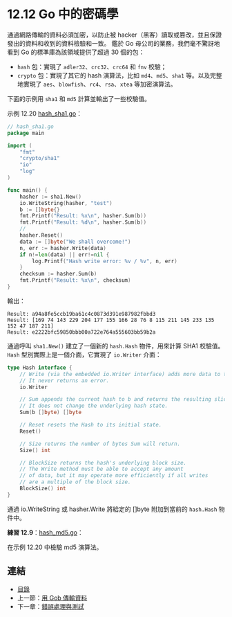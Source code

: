 # 12.12 Go 中的密碼學

通過網路傳輸的資料必須加密，以防止被 hacker（黑客）讀取或篡改，並且保證發出的資料和收到的資料檢驗和一致。
鑑於 Go 母公司的業務，我們毫不驚訝地看到 Go 的標準庫為該領域提供了超過 30 個的包：

- `hash` 包：實現了 `adler32`、`crc32`、`crc64` 和 `fnv` 校驗；
- `crypto` 包：實現了其它的 hash 演算法，比如 `md4`、`md5`、`sha1` 等。以及完整地實現了 `aes`、`blowfish`、`rc4`、`rsa`、`xtea` 等加密演算法。

下面的示例用 `sha1` 和 `md5` 計算並輸出了一些校驗值。

示例 12.20 [hash_sha1.go](examples/chapter_12/hash_sha1.go)：

```go
// hash_sha1.go
package main

import (
	"fmt"
	"crypto/sha1"
	"io"
	"log"
)

func main() {
	hasher := sha1.New()
	io.WriteString(hasher, "test")
	b := []byte{}
	fmt.Printf("Result: %x\n", hasher.Sum(b))
	fmt.Printf("Result: %d\n", hasher.Sum(b))
	//
	hasher.Reset()
	data := []byte("We shall overcome!")
	n, err := hasher.Write(data)
	if n!=len(data) || err!=nil {
		log.Printf("Hash write error: %v / %v", n, err)
	}
	checksum := hasher.Sum(b)
	fmt.Printf("Result: %x\n", checksum)
}
```

輸出：

```
Result: a94a8fe5ccb19ba61c4c0873d391e987982fbbd3
Result: [169 74 143 229 204 177 155 166 28 76 8 115 211 145 233 135 152 47 187 211]
Result: e2222bfc59850bbb00a722e764a555603bb59b2a
```

通過呼叫 `sha1.New()` 建立了一個新的 `hash.Hash` 物件，用來計算 SHA1 校驗值。`Hash` 型別實際上是一個介面，它實現了 `io.Writer` 介面：

```go
type Hash interface {
	// Write (via the embedded io.Writer interface) adds more data to the running hash.
	// It never returns an error.
	io.Writer

	// Sum appends the current hash to b and returns the resulting slice.
	// It does not change the underlying hash state.
	Sum(b []byte) []byte

	// Reset resets the Hash to its initial state.
	Reset()

	// Size returns the number of bytes Sum will return.
	Size() int

	// BlockSize returns the hash's underlying block size.
	// The Write method must be able to accept any amount
	// of data, but it may operate more efficiently if all writes
	// are a multiple of the block size.
	BlockSize() int
}
```

通過 io.WriteString 或 hasher.Write 將給定的 []byte 附加到當前的 `hash.Hash` 物件中。

**練習 12.9**：[hash_md5.go](exercises/chapter_12/hash_md5.go)：

在示例 12.20 中檢驗 md5 演算法。

## 連結

- [目錄](directory.md)
- 上一節：[用 Gob 傳輸資料](12.11.md)
- 下一章：[錯誤處理與測試](13.0.md)